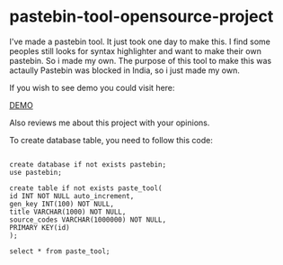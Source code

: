 # pastebin-tool-opensource-project
I've made a pastebin tool. It just took one day to make this. I find some peoples still looks for syntax highlighter and want to make their own pastebin. So i made my own. The purpose of this tool to make this was actaully Pastebin was blocked in India, so i just made my own.

If you wish to see demo you could visit here:

[DEMO](http://paste-pastetool.rhcloud.com/)

Also reviews me about this project with your opinions.

To create database table, you need to follow this code:
<pre>
<code>
create database if not exists pastebin;
use pastebin;

create table if not exists paste_tool(
id INT NOT NULL auto_increment,
gen_key INT(100) NOT NULL,
title VARCHAR(1000) NOT NULL,
source_codes VARCHAR(1000000) NOT NULL,
PRIMARY KEY(id)
);

select * from paste_tool;
</code>
</pre>
